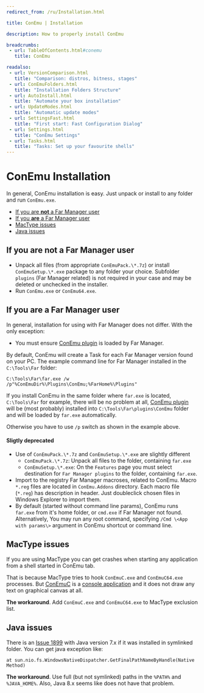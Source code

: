 ```yaml
---
redirect_from: /ru/Installation.html

title: ConEmu | Installation

description: How to properly install ConEmu

breadcrumbs:
 - url: TableOfContents.html#conemu
   title: ConEmu

readalso:
 - url: VersionComparison.html
   title: "Comparison: distros, bitness, stages"
 - url: ConEmuFolders.html
   title: "Installation Folders Structure"
 - url: AutoInstall.html
   title: "Automate your box installation"
 - url: UpdateModes.html
   title: "Automatic update modes"
 - url: SettingsFast.html
   title: "First start: Fast Configuration Dialog"
 - url: Settings.html
   title: "ConEmu Settings"
 - url: Tasks.html
   title: "Tasks: Set up your favourite shells"
---
```


# ConEmu Installation

In general, ConEmu installation is easy.
Just unpack or install to any folder and run `ConEmu.exe`.

* <a href="#not-a-far-manager">If you are **not** a Far Manager user</a>
* <a href="#far-manager">If you **are** a Far Manager user</a>
* <a href="#mactype">MacType issues</a>
* <a href="#java">Java issues</a>


<h2 id="not-a-far-manager">If you are <strong>not</strong> a Far Manager user</h2>

* Unpack all files (from appropriate `ConEmuPack.\*.7z`)
	or install `ConEmuSetup.\*.exe` package to any folder your choice.
 	Subfolder `plugins` (Far Manager related) is not required in your case
  and may be deleted or unchecked in the installer.
* Run `ConEmu.exe` or `ConEmu64.exe`.


<h2 id="far-manager">If you <strong>are</strong> a Far Manager user</h2>

In general, installation for using with Far Manager does not differ.
With the only exception:

* You must ensure [ConEmu plugin](ConEmuFarPlugin.html) is loaded by Far Manager.

By default, ConEmu will create a Task for each Far Manager version found on your PC.
The example command line for Far Manager installed in the `C:\Tools\Far` folder:

```
C:\Tools\Far\far.exe /w /p"%ConEmuDir%\Plugins\ConEmu;%FarHome%\Plugins"
```

If you install ConEmu in the same folder where `far.exe` is located,
`C:\Tools\Far` for example, there will be no problem at all,
[ConEmu plugin](ConEmuFarPlugin.html) will be (most probably)
installed into `C:\Tools\Far\plugins\ConEmu` folder
and will be loaded by `far.exe` automatically.

Otherwise you have to use `/p` switch as shown in the example above.

#### Sligtly deprecated

* Use of `ConEmuPack.\*.7z` and `ConEmuSetup.\*.exe` are slightly different
  * `ConEmuPack.\*.7z`: Unpack all files to the folder, containing `far.exe`
  * `ConEmuSetup.\*.exe`: On the `Features` page you must select destination
	for `Far Manager plugins` to the folder, containing `far.exe`.
* Import to the registry Far Manager macroses, related to ConEmu. Macro `*.reg`
	files are located in `ConEmu.Addons` directory. Each macro file (`*.reg`) has
	description in header. Just doubleclick chosen files in Windows Explorer
	to import them.
* By default (started without command line params), ConEmu runs `far.exe` from
	it's home folder, or `cmd.exe` if Far Manager not found.
	Alternatively, You may run any root command, specifying `/Cmd \<App with params\>`
	argument in ConEmu shortcut or command line.


<h2 id="mactype">MacType issues</h2>

If you are using MacType you can get crashes when starting any application
from a shell started in ConEmu tab.

That is because MacType tries to hook `ConEmuC.exe` and `ConEmuC64.exe` processes.
But [ConEmuC](ConEmuC.html) is a [console application](ConsoleApplication.html)
and it does not draw any text on graphical canvas at all.

**The workaround**. Add `ConEmuC.exe` and `ConEmuC64.exe` to MacType exclusion list.


<h2 id="java">Java issues</h2>

There is an [Issue 1899](https://github.com/Maximus5/conemu-old-issues/issues/1899)
with Java version 7.x if it was installed in symlinked folder.
You can get java exception like:

```
at sun.nio.fs.WindowsNativeDispatcher.GetFinalPathNameByHandle(Native Method)
```

**The workaround**. Use full (but not symlinked) paths in the `%PATH%` and `%JAVA_HOME%`.
Also, Java 8.x seems like does not have that problem.
